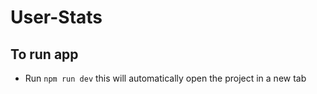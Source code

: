 # User-Stats

## To run app

- Run `npm run dev` this will automatically open the project in a new tab
